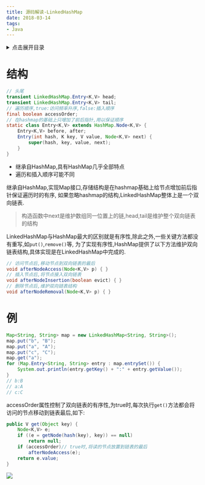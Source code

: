 ```yaml
---
title: 源码解读-LinkedHashMap
date: 2018-03-14
tags:
- Java
---
```

<details>
<summary>点击展开目录</summary>
<!-- TOC -->

- [结构](#结构)
- [例](#例)

<!-- /TOC -->
</details>

# 结构

```Java
// 头尾
transient LinkedHashMap.Entry<K,V> head;
transient LinkedHashMap.Entry<K,V> tail;
// 遍历顺序,true:访问频率升序,false:插入顺序
final boolean accessOrder;
// 在hashmap的基础上只增加了前后指针,用以保证顺序
static class Entry<K,V> extends HashMap.Node<K,V> {
    Entry<K,V> before, after;
    Entry(int hash, K key, V value, Node<K,V> next) {
        super(hash, key, value, next);
    }
}
```

* 继承自HashMap,具有HashMap几乎全部特点
* 遍历和插入顺序可能不同

继承自HashMap,实现Map接口,存储结构是在hashmap基础上给节点增加前后指针保证遍历时的有序,
如果忽略hashmap的结构,LinkedHashMap整体上是一个双向链表.

> 构造函数中next是维护数组同一位置上的链,head,tail是维护整个双向链表的结构

LinkedHashMap与HashMap最大的区别就是有序性,除此之外,一些关键方法都没有重写,如`put()`,`remove()`等,
为了实现有序性,HashMap提供了以下方法维护双向链表结构,具体实现是在LinkedHashMap中完成的.

```Java
// 访问节点后,移动节点到双向链表的最后
void afterNodeAccess(Node<K,V> p) { }
// 插入节点后,将节点接入双向链表
void afterNodeInsertion(boolean evict) { }
// 删除节点后,维护双向链表结构
void afterNodeRemoval(Node<K,V> p) { }
```

# 例

```Java
Map<String, String> map = new LinkedHashMap<String, String>();
map.put("b", "B");
map.put("a", "A");
map.put("c", "C");
map.get("a");
for (Map.Entry<String, String> entry : map.entrySet()) {
    System.out.println(entry.getKey() + ":" + entry.getValue());
}
// b:B
// a:A
// c:C
```

accessOrder属性控制了双向链表的有序性,为true时,每次执行`get()`方法都会将访问的节点移动到链表最后,如下:

```Java
public V get(Object key) {
    Node<K,V> e;
    if ((e = getNode(hash(key), key)) == null)
        return null;
    if (accessOrder)// true时,将读的节点放置到链表的最后
        afterNodeAccess(e);
    return e.value;
}
```

[![](https://static.segmentfault.com/v-5b1df2a7/global/img/creativecommons-cc.svg)](https://creativecommons.org/licenses/by-nc-nd/4.0/)